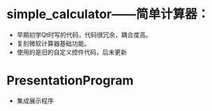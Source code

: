 # simple_calculator——简单计算器：

- 早期初学Qt时写的代码，代码很冗余，耦合度高。
- 复刻微软计算器基础功能。
- 使用的是旧的自定义控件代码，后未更新

# PresentationProgram

- 集成展示程序

 

